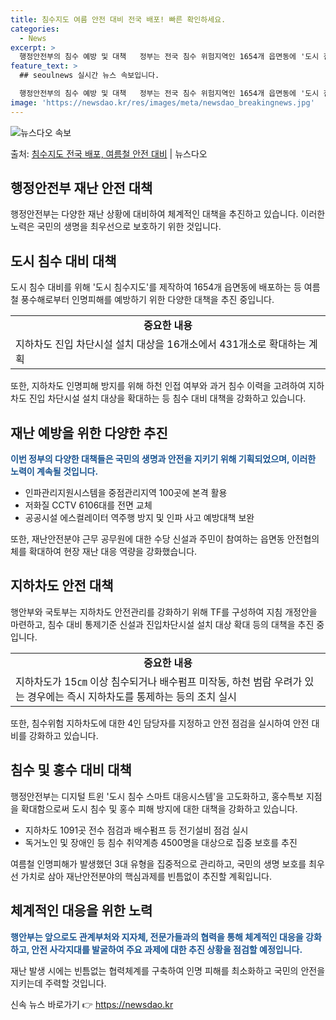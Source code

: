 ```yaml
---
title: 침수지도 여름 안전 대비 전국 배포! 빠른 확인하세요.
categories:
  - News
excerpt: >
  행정안전부의 침수 예방 및 대책   정부는 전국 침수 위험지역인 1654개 읍면동에 '도시 침수지도'를 제작…
feature_text: >
  ## seoulnews 실시간 뉴스 속보입니다.

  행정안전부의 침수 예방 및 대책   정부는 전국 침수 위험지역인 1654개 읍면동에 '도시 침수지도'를 제작…
image: 'https://newsdao.kr/res/images/meta/newsdao_breakingnews.jpg'
---
```


![뉴스다오 속보](https://newsdao.kr/res/images/meta/newsdao_breakingnews.jpg)

<p>출처: <a href="https://newsdao.kr/4365" rel="dofollow">침수지도 전국 배포, 여름철 안전 대비</a> | 뉴스다오</p>

<h2 data-ke-size="size26">행정안전부 재난 안전 대책</h2>
<p data-ke-size="size16">행정안전부는 다양한 재난 상황에 대비하여 체계적인 대책을 추진하고 있습니다. 이러한 노력은 국민의 생명을 최우선으로 보호하기 위한 것입니다.</p>

<h2 data-ke-size="size24">도시 침수 대비 대책</h2>
<p data-ke-size="size16">도시 침수 대비를 위해 '도시 침수지도'를 제작하여 1654개 읍면동에 배포하는 등 여름철 풍수해로부터 인명피해를 예방하기 위한 다양한 대책을 추진 중입니다.</p>

<table>
	<tr>
		<td style="text-align: center; height: 17px;"><b>중요한 내용</b></td>
	</tr>
	<tr>
		<td>지하차도 진입 차단시설 설치 대상을 16개소에서 431개소로 확대하는 계획</td>
	</tr>
</table>

<p data-ke-size="size16">또한, 지하차도 인명피해 방지를 위해 하천 인접 여부와 과거 침수 이력을 고려하여 지하차도 진입 차단시설 설치 대상을 확대하는 등 침수 대비 대책을 강화하고 있습니다.</p>

<h2 data-ke-size="size24">재난 예방을 위한 다양한 추진</h2>
<p data-ke-size="size16"><b><span style="color: #1a5490;">이번 정부의 다양한 대책들은 국민의 생명과 안전을 지키기 위해 기획되었으며, 이러한 노력이 계속될 것입니다.</span></b></p>

<ul>
	<li>인파관리지원시스템을 중점관리지역 100곳에 본격 활용</li>
	<li>저화질 CCTV 6106대를 전면 교체</li>
	<li>공공시설 에스컬레이터 역주행 방지 및 인파 사고 예방대책 보완</li>
</ul>

<p data-ke-size="size16">또한, 재난안전분야 근무 공무원에 대한 수당 신설과 주민이 참여하는 읍면동 안전협의체를 확대하여 현장 재난 대응 역량을 강화했습니다.</p>

<h2 data-ke-size="size24">지하차도 안전 대책</h2>
<p data-ke-size="size16">행안부와 국토부는 지하차도 안전관리를 강화하기 위해 TF를 구성하여 지침 개정안을 마련하고, 침수 대비 통제기준 신설과 진입차단시설 설치 대상 확대 등의 대책을 추진 중입니다.</p>

<table>
	<tr>
		<td style="text-align: center; height: 17px;"><b>중요한 내용</b></td>
	</tr>
	<tr>
		<td>지하차도가 15㎝ 이상 침수되거나 배수펌프 미작동, 하천 범람 우려가 있는 경우에는 즉시 지하차도를 통제하는 등의 조치 실시</td>
	</tr>
</table>

<p data-ke-size="size16">또한, 침수위험 지하차도에 대한 4인 담당자를 지정하고 안전 점검을 실시하여 안전 대비를 강화하고 있습니다.</p>

<h2 data-ke-size="size24">침수 및 홍수 대비 대책</h2>
<p data-ke-size="size16">행정안전부는 디지털 트윈 '도시 침수 스마트 대응시스템'을 고도화하고, 홍수특보 지점을 확대함으로써 도시 침수 및 홍수 피해 방지에 대한 대책을 강화하고 있습니다.</p>

<ul>
	<li>지하차도 1091곳 전수 점검과 배수펌프 등 전기설비 점검 실시</li>
	<li>독거노인 및 장애인 등 침수 취약계층 4500명을 대상으로 집중 보호를 추진</li>
</ul>

<p data-ke-size="size16">여름철 인명피해가 발생했던 3대 유형을 집중적으로 관리하고, 국민의 생명 보호를 최우선 가치로 삼아 재난안전분야의 핵심과제를 빈틈없이 추진할 계획입니다.</p>

<h2 data-ke-size="size24">체계적인 대응을 위한 노력</h2>
<p data-ke-size="size16"><b><span style="color: #1a5490;">행안부는 앞으로도 관계부처와 지자체, 전문가들과의 협력을 통해 체계적인 대응을 강화하고, 안전 사각지대를 발굴하여 주요 과제에 대한 추진 상황을 점검할 예정입니다.</span></b></p>

<p data-ke-size="size16">재난 발생 시에는 빈틈없는 협력체계를 구축하여 인명 피해를 최소화하고 국민의 안전을 지키는데 주력할 것입니다.</p> 

신속 뉴스 바로가기 👉 <a href="https://newsdao.kr" rel="dofollow">https://newsdao.kr</a>


